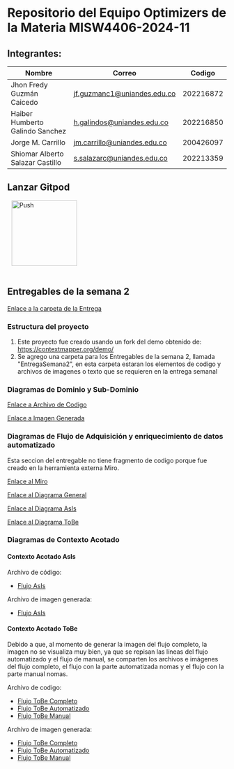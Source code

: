 # Repositorio del Equipo Optimizers de la Materia MISW4406-2024-11

## Integrantes:

|   Nombre                         |   Correo                      | Codigo    | 
|----------------------------------|-------------------------------|-----------|
| Jhon Fredy Guzmán Caicedo        | jf.guzmanc1@uniandes.edu.co   | 202216872 |
| Haiber Humberto Galindo Sanchez  | h.galindos@uniandes.edu.co    | 202216850 |
| Jorge M. Carrillo                | jm.carrillo@uniandes.edu.co   | 200426097 |
| Shiomar Alberto Salazar Castillo | s.salazarc@uniandes.edu.co    | 202213359 |


## Lanzar Gitpod

<a href="https://shiomarsala-misw4406opt-0zph6lel2s4.ws-us107.gitpod.io/" style="padding: 10px;">
    <img src="https://gitpod.io/button/open-in-gitpod.svg" width="150" alt="Push" align="center">
</a>
<br/><br/>

## Entregables de la semana 2

[Enlace a la carpeta de la Entrega](https://github.com/shiomar-salazar/MISW4406-Optimizers/tree/master/EntregaSemana2)

### Estructura del proyecto

1. Este proyecto fue creado usando un fork del demo obtenido de: https://contextmapper.org/demo/
2. Se agrego una carpeta para los Entregables de la semana 2, llamada "EntregaSemana2", en esta carpeta estaran los elementos de codigo y archivos de imagenes o texto que se requieren en la entrega semanal

### Diagramas de Dominio y Sub-Dominio

[Enlace a Archivo de Codigo](https://github.com/shiomar-salazar/MISW4406-Optimizers/blob/master/EntregaSemana2/Dominio_Subdominio.cml)

[Enlace a Imagen Generada](https://github.com/shiomar-salazar/MISW4406-Optimizers/blob/master/EntregaSemana2/Dominio_Subdominio_ContextMap.png)

### Diagramas de Flujo de Adquisición y enriquecimiento de datos automatizado

Esta seccion del entregable no tiene fragmento de codigo porque fue creado en la herramienta externa Miro.

[Enlace al Miro](https://miro.com/app/board/uXjVNxoJPKA=/?share_link_id=642981170674)

[Enlace al Diagrama General](https://github.com/shiomar-salazar/MISW4406-Optimizers/blob/master/EntregaSemana2/Flujo-S2.jpg)

[Enlace al Diagrama AsIs](https://github.com/shiomar-salazar/MISW4406-Optimizers/blob/master/EntregaSemana2/Flujo_S2_AsIs.jpg)

[Enlace al Diagrama ToBe](https://github.com/shiomar-salazar/MISW4406-Optimizers/blob/master/EntregaSemana2/Flujo_S2_ToBe.jpg)

### Diagramas de Contexto Acotado

#### Contexto Acotado AsIs
Archivo de código:
- [Flujo AsIs](https://github.com/shiomar-salazar/MISW4406-Optimizers/blob/master/EntregaSemana2/BoundedContextAsIs_v1_completo.cml)

Archivo de imagen generada:
- [Flujo AsIs](https://github.com/shiomar-salazar/MISW4406-Optimizers/blob/master/EntregaSemana2/BoundedContextAsIs_v1_completo_ContextMap.png)

#### Contexto Acotado ToBe
Debido a que, al momento de generar la imagen del flujo completo, la imagen no se visualiza muy bien, ya que se repisan las líneas del flujo automatizado y el flujo de manual, se comparten los archivos e imágenes del flujo completo, el flujo con la parte automatizada nomas y el flujo con la parte manual nomas.

Archivo de codigo:
- [Flujo ToBe Completo](https://github.com/shiomar-salazar/MISW4406-Optimizers/blob/master/EntregaSemana2/BoundedContextToBe_v1_completo.cml)
- [Flujo ToBe Automatizado](https://github.com/shiomar-salazar/MISW4406-Optimizers/blob/master/EntregaSemana2/BoundedContextToBe_v1_automatizado.cml)
- [Flujo ToBe Manual](https://github.com/shiomar-salazar/MISW4406-Optimizers/blob/master/EntregaSemana2/BoundedContextToBe_v1_manual.cml)

Archivo de imagen generada:
- [Flujo ToBe Completo](https://github.com/shiomar-salazar/MISW4406-Optimizers/blob/master/EntregaSemana2/BoundedContextToBe_v1_completo_ContextMap.png)
- [Flujo ToBe Automatizado](https://github.com/shiomar-salazar/MISW4406-Optimizers/blob/master/EntregaSemana2/BoundedContextToBe_v1_automatizado_ContextMap.png)
- [Flujo ToBe Manual](https://github.com/shiomar-salazar/MISW4406-Optimizers/blob/master/EntregaSemana2/BoundedContextToBe_v1_manual_ContextMap.png)
